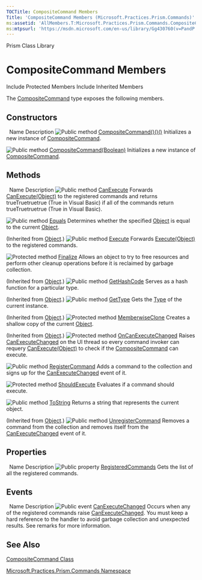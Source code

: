 ```yaml
---
TOCTitle: CompositeCommand Members
Title: 'CompositeCommand Members (Microsoft.Practices.Prism.Commands)'
ms:assetid: 'AllMembers.T:Microsoft.Practices.Prism.Commands.CompositeCommand'
ms:mtpsurl: 'https://msdn.microsoft.com/en-us/library/Gg430760(v=PandP.50)'
---
```


Prism Class Library

CompositeCommand Members
========================

Include Protected Members
Include Inherited Members

The [CompositeCommand](https://msdn.microsoft.com/t:microsoft.practices.prism.commands.compositecommand) type exposes the following members.

Constructors
------------

<span id="constructorTableToggle"></span>
 
Name
Description
![](https://msdn.microsoft.com/en-us/Gg430760.pubmethod(en-us,PandP.50).gif "Public method")
[CompositeCommand()()()](https://msdn.microsoft.com/m:microsoft.practices.prism.commands.compositecommand.)
Initializes a new instance of [CompositeCommand](https://msdn.microsoft.com/t:microsoft.practices.prism.commands.compositecommand).

![](https://msdn.microsoft.com/en-us/Gg430760.pubmethod(en-us,PandP.50).gif "Public method")
[CompositeCommand(Boolean)](https://msdn.microsoft.com/m:microsoft.practices.prism.commands.compositecommand.)
Initializes a new instance of [CompositeCommand](https://msdn.microsoft.com/t:microsoft.practices.prism.commands.compositecommand).

Methods
-------

<span id="methodTableToggle"></span>
 
Name
Description
![](https://msdn.microsoft.com/en-us/Gg430760.pubmethod(en-us,PandP.50).gif "Public method")
[CanExecute](https://msdn.microsoft.com/m:microsoft.practices.prism.commands.compositecommand.canexecute(system.object))
Forwards [CanExecute(Object)](http://msdn2.microsoft.com/en-us/library/ms604093) to the registered commands and returns trueTruetruetrue (True in Visual Basic) if all of the commands return trueTruetruetrue (True in Visual Basic).

![](https://msdn.microsoft.com/en-us/Gg430760.pubmethod(en-us,PandP.50).gif "Public method")
[Equals](http://msdn2.microsoft.com/en-us/library/bsc2ak47)
Determines whether the specified [Object](http://msdn2.microsoft.com/en-us/library/e5kfa45b) is equal to the current [Object](http://msdn2.microsoft.com/en-us/library/e5kfa45b).

(Inherited from [Object](http://msdn2.microsoft.com/en-us/library/e5kfa45b).)
![](https://msdn.microsoft.com/en-us/Gg430760.pubmethod(en-us,PandP.50).gif "Public method")
[Execute](https://msdn.microsoft.com/m:microsoft.practices.prism.commands.compositecommand.execute(system.object))
Forwards [Execute(Object)](http://msdn2.microsoft.com/en-us/library/ms604094) to the registered commands.

![](https://msdn.microsoft.com/en-us/Gg430760.protmethod(en-us,PandP.50).gif "Protected method")
[Finalize](http://msdn2.microsoft.com/en-us/library/4k87zsw7)
Allows an object to try to free resources and perform other cleanup operations before it is reclaimed by garbage collection.

(Inherited from [Object](http://msdn2.microsoft.com/en-us/library/e5kfa45b).)
![](https://msdn.microsoft.com/en-us/Gg430760.pubmethod(en-us,PandP.50).gif "Public method")
[GetHashCode](http://msdn2.microsoft.com/en-us/library/zdee4b3y)
Serves as a hash function for a particular type.

(Inherited from [Object](http://msdn2.microsoft.com/en-us/library/e5kfa45b).)
![](https://msdn.microsoft.com/en-us/Gg430760.pubmethod(en-us,PandP.50).gif "Public method")
[GetType](http://msdn2.microsoft.com/en-us/library/dfwy45w9)
Gets the [Type](http://msdn2.microsoft.com/en-us/library/42892f65) of the current instance.

(Inherited from [Object](http://msdn2.microsoft.com/en-us/library/e5kfa45b).)
![](https://msdn.microsoft.com/en-us/Gg430760.protmethod(en-us,PandP.50).gif "Protected method")
[MemberwiseClone](http://msdn2.microsoft.com/en-us/library/57ctke0a)
Creates a shallow copy of the current [Object](http://msdn2.microsoft.com/en-us/library/e5kfa45b).

(Inherited from [Object](http://msdn2.microsoft.com/en-us/library/e5kfa45b).)
![](https://msdn.microsoft.com/en-us/Gg430760.protmethod(en-us,PandP.50).gif "Protected method")
[OnCanExecuteChanged](https://msdn.microsoft.com/m:microsoft.practices.prism.commands.compositecommand.oncanexecutechanged)
Raises [CanExecuteChanged](http://msdn2.microsoft.com/en-us/library/ms523106) on the UI thread so every command invoker can requery [CanExecute(Object)](http://msdn2.microsoft.com/en-us/library/ms604093) to check if the [CompositeCommand](https://msdn.microsoft.com/t:microsoft.practices.prism.commands.compositecommand) can execute.

![](https://msdn.microsoft.com/en-us/Gg430760.pubmethod(en-us,PandP.50).gif "Public method")
[RegisterCommand](https://msdn.microsoft.com/m:microsoft.practices.prism.commands.compositecommand.registercommand(system.windows.input.icommand))
Adds a command to the collection and signs up for the [CanExecuteChanged](http://msdn2.microsoft.com/en-us/library/ms523106) event of it.

![](https://msdn.microsoft.com/en-us/Gg430760.protmethod(en-us,PandP.50).gif "Protected method")
[ShouldExecute](https://msdn.microsoft.com/m:microsoft.practices.prism.commands.compositecommand.shouldexecute(system.windows.input.icommand))
Evaluates if a command should execute.

![](https://msdn.microsoft.com/en-us/Gg430760.pubmethod(en-us,PandP.50).gif "Public method")
[ToString](http://msdn2.microsoft.com/en-us/library/7bxwbwt2)
Returns a string that represents the current object.

(Inherited from [Object](http://msdn2.microsoft.com/en-us/library/e5kfa45b).)
![](https://msdn.microsoft.com/en-us/Gg430760.pubmethod(en-us,PandP.50).gif "Public method")
[UnregisterCommand](https://msdn.microsoft.com/m:microsoft.practices.prism.commands.compositecommand.unregistercommand(system.windows.input.icommand))
Removes a command from the collection and removes itself from the [CanExecuteChanged](http://msdn2.microsoft.com/en-us/library/ms523106) event of it.

Properties
----------

<span id="propertyTableToggle"></span>
 
Name
Description
![](https://msdn.microsoft.com/en-us/Gg430760.pubproperty(en-us,PandP.50).gif "Public property")
[RegisteredCommands](https://msdn.microsoft.com/p:microsoft.practices.prism.commands.compositecommand.registeredcommands)
Gets the list of all the registered commands.

Events
------

<span id="eventTableToggle"></span>
 
Name
Description
![](https://msdn.microsoft.com/en-us/Gg430760.pubevent(en-us,PandP.50).gif "Public event")
[CanExecuteChanged](https://msdn.microsoft.com/e:microsoft.practices.prism.commands.compositecommand.canexecutechanged)
Occurs when any of the registered commands raise [CanExecuteChanged](http://msdn2.microsoft.com/en-us/library/ms523106). You must keep a hard reference to the handler to avoid garbage collection and unexpected results. See remarks for more information.

See Also
--------

<span id="seeAlsoToggle"></span>
[CompositeCommand Class](https://msdn.microsoft.com/t:microsoft.practices.prism.commands.compositecommand)

[Microsoft.Practices.Prism.Commands Namespace](https://msdn.microsoft.com/n:microsoft.practices.prism.commands)
